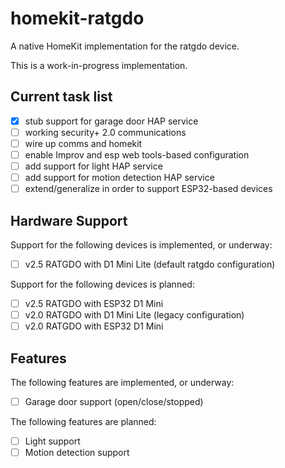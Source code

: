 # homekit-ratgdo

A native HomeKit implementation for the ratgdo device.

This is a work-in-progress implementation.

## Current task list

- [x] stub support for garage door HAP service
- [ ] working security+ 2.0 communications
- [ ] wire up comms and homekit
- [ ] enable Improv and esp web tools-based configuration
- [ ] add support for light HAP service
- [ ] add support for motion detection HAP service
- [ ] extend/generalize in order to support ESP32-based devices

## Hardware Support

Support for the following devices is implemented, or underway:

- [ ] v2.5 RATGDO with D1 Mini Lite (default ratgdo configuration)

Support for the following devices is planned:

- [ ] v2.5 RATGDO with ESP32 D1 Mini
- [ ] v2.0 RATGDO with D1 Mini Lite (legacy configuration)
- [ ] v2.0 RATGDO with ESP32 D1 Mini

## Features

The following features are implemented, or underway:

- [ ] Garage door support (open/close/stopped)

The following features are planned:

- [ ] Light support
- [ ] Motion detection support
